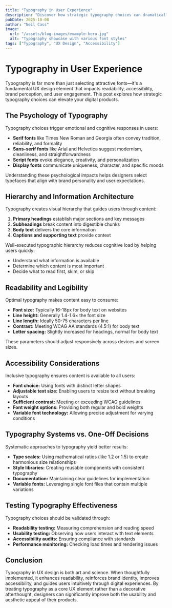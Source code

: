```yaml
---
title: "Typography in User Experience"
description: "Discover how strategic typography choices can dramatically improve the user experience of your digital products."
pubDate: 2025-10-08
author: "Neil Cass"
image:
  url: "/assets/blog-images/example-hero.jpg"
  alt: "Typography showcase with various font styles"
tags: ["Typography", "UX Design", "Accessibility"]
---
```


# Typography in User Experience

Typography is far more than just selecting attractive fonts—it's a fundamental UX design element that impacts readability, accessibility, brand perception, and user engagement. This post explores how strategic typography choices can elevate your digital products.

## The Psychology of Typography

Typography choices trigger emotional and cognitive responses in users:

- **Serif fonts** like Times New Roman and Georgia often convey tradition, reliability, and formality
- **Sans-serif fonts** like Arial and Helvetica suggest modernism, cleanliness, and straightforwardness
- **Script fonts** evoke elegance, creativity, and personalization
- **Display fonts** communicate uniqueness, character, and specific moods

Understanding these psychological impacts helps designers select typefaces that align with brand personality and user expectations.

## Hierarchy and Information Architecture

Typography creates visual hierarchy that guides users through content:

1. **Primary headings** establish major sections and key messages
2. **Subheadings** break content into digestible chunks
3. **Body text** delivers the core information
4. **Captions and supporting text** provide context

Well-executed typographic hierarchy reduces cognitive load by helping users quickly:

- Understand what information is available
- Determine which content is most important
- Decide what to read first, skim, or skip

## Readability and Legibility

Optimal typography makes content easy to consume:

- **Font size:** Typically 16-18px for body text on websites
- **Line height:** Generally 1.4-1.6× the font size
- **Line length:** Ideally 50-75 characters per line
- **Contrast:** Meeting WCAG AA standards (4.5:1) for body text
- **Letter spacing:** Slightly increased for headings, normal for body text

These parameters should adjust responsively across devices and screen sizes.

## Accessibility Considerations

Inclusive typography ensures content is available to all users:

- **Font choice:** Using fonts with distinct letter shapes
- **Adjustable text size:** Enabling users to resize text without breaking layouts
- **Sufficient contrast:** Meeting or exceeding WCAG guidelines
- **Font weight options:** Providing both regular and bold weights
- **Variable font technology:** Allowing precise adjustment for varying conditions

## Typography Systems vs. One-Off Decisions

Systematic approaches to typography yield better results:

- **Type scales:** Using mathematical ratios (like 1.2 or 1.5) to create harmonious size relationships
- **Style libraries:** Creating reusable components with consistent typography
- **Documentation:** Maintaining clear guidelines for implementation
- **Variable fonts:** Leveraging single font files that contain multiple variations

## Testing Typography Effectiveness

Typography choices should be validated through:

- **Readability testing:** Measuring comprehension and reading speed
- **Usability testing:** Observing how users interact with text elements
- **Accessibility audits:** Ensuring compliance with standards
- **Performance monitoring:** Checking load times and rendering issues

## Conclusion

Typography in UX design is both art and science. When thoughtfully implemented, it enhances readability, reinforces brand identity, improves accessibility, and guides users intuitively through digital experiences. By treating typography as a core UX element rather than a decorative afterthought, designers can significantly improve both the usability and aesthetic appeal of their products.
